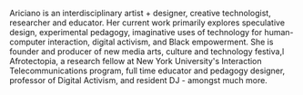 Ariciano is an interdisciplinary artist + designer, creative technologist, researcher and educator. Her current work primarily explores speculative design, experimental pedagogy, imaginative uses of technology for human-computer interaction, digital activism, and Black empowerment. She is founder and producer of new media arts, culture and technology festiva,l Afrotectopia, a research fellow at New York University's Interaction Telecommunications program, full time educator and pedagogy designer, professor of Digital Activism, and resident DJ - amongst much more.
